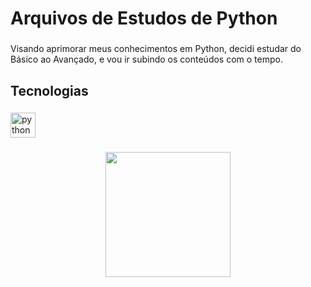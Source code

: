 <h1 align="left">Arquivos de Estudos de Python</h1>

###

<p align="left">Visando aprimorar meus conhecimentos em Python, decidi estudar do Básico ao Avançado, e vou ir subindo os conteúdos com o tempo.</p>

###

<h2 align="left">Tecnologias</h2>

###

<div align="left">
  <img src="https://cdn.jsdelivr.net/gh/devicons/devicon/icons/python/python-original.svg" height="40" alt="python logo"  />
</div>

###

<div align="center">
  <img height="200" src="https://i.giphy.com/media/v1.Y2lkPTc5MGI3NjExdXcyNjljb3p4NnU1MzVtbXNqbnp5N29pd3lqZnN3aTdoNTQxemVsaSZlcD12MV9pbnRlcm5hbF9naWZfYnlfaWQmY3Q9Zw/coxQHKASG60HrHtvkt/giphy.gif"  />
</div>

###
